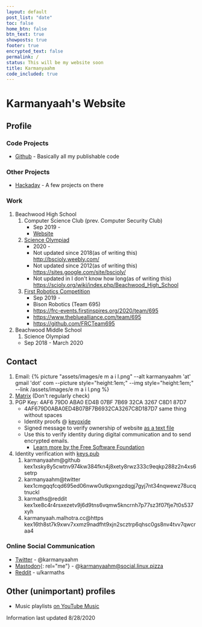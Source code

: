 ```yaml
---
layout: default
post_list: "date"
toc: false
home_btn: false
btn_text: true
showposts: true
footer: true
encrypted_text: false
permalink: /
status: This will be my website soon
title: Karmanyaahm
code_included: true
---
```


# Karmanyaah's Website

## Profile

### Code Projects

* [Github](https://github.com/karmanyaahm) -  Basically all my publishable code

### Other Projects

* [Hackaday](https://hackaday.io/karmanyaahm) - A few projects on there

### Work

1. Beachwood High School
   1. Computer Science Club (prev. Computer Security Club)
      * Sep 2019 -
      * [Website](https://bhscomputerscienceclub.github.io)
   2. [Science Olympiad](https://www.soinc.org/)
      * 2020 -
      * Not updated since 2018(as of writing this) <http://bscioly.weebly.com/>
      * Not updated since 2012(as of writing this) <https://sites.google.com/site/bscioly/>
      * Not updated in I don't know how long(as of writing this) <https://scioly.org/wiki/index.php/Beachwood_High_School>
   3. [First Robotics Competition](https://www.firstinspires.org/robotics/frc)
      * Sep 2019 -
      * Bison Robotics (Team 695)
      * <https://frc-events.firstinspires.org/2020/team/695>
      * <https://www.thebluealliance.com/team/695>
      * <https://github.com/FRCTeam695>
2. Beachwood Middle School
   1. Science Olympiad
     * Sep 2018 - March 2020

## Contact

1. Email: {% picture "assets/images/e m a i l.png" --alt karmanyaahm 'at' gmail 'dot' com --picture style="height:1em;" --img style="height:1em;" --link /assets/images/e m a i l.png %}
2. [Matrix](https://matrix.to/#/@karmanyaahm:matrix.org) (Don't regularly check)
3. PGP Key: 4AF6 79D0 ABA0 ED4B 07BF 7B69 32CA 3267 C8D1 87D7
   * 4AF679D0ABA0ED4B07BF7B6932CA3267C8D187D7 same thing without spaces
   * Identity proofs @ [keyoxide](https://keyoxide.org/4af679d0aba0ed4b07bf7b6932ca3267c8d187d7)
   * Signed message to verify ownership of website [as a text file](/gpg-verify-site.txt "link to pgp signed site ownership verification")
   * Use this to verify identity during digital communication and to send encrypted emails.
     * [Learn more by the Free Software Foundation](https://emailselfdefense.fsf.org/en/ "email self defense by the free software foundation")
4. Identity verification with [keys.pub](https://keys.pub/)
    1. karmanyaahm@github kex1xsky8y5cwtnv974kw384fkn4j8xety8rwz333c9eqkp288z2n4xs6setrp
    2. karmanyaahm@twitter kex1cmgqqfcqd695ed06nww0utkpxngzdqgj7gyj7nt34nqwewz78ucqtnuckl
    3. karmaths@reddit kex1xe8c4r4rsxezetv9j6d9tns6vqmw5kncrnh7p77sz3f07fje7t0s537xyh
    4. karmanyaah.malhotra.cc@https kex16th8st7k9xwv7xxmz9nadfht9xjn2scztrp6qhsc0gs8nv4tvv7qwcraa4

### Online Social Communication

* [Twitter](https://twitter.com/karmanyaahm) - @karmanyaahm
* [Mastodon](https://social.linux.pizza/@karmanyaahm){: rel="me"} - @karmanyaahm@social.linux.pizza
* [Reddit](https://www.reddit.com/user/karmaths) - u/karmaths




## Other (unimportant) profiles

- Music playlists [on YouTube Music](https://music.youtube.com/browse/UCiBpDtvo8GthIt7cXcR5Gqw)  

Information last updated 8/28/2020
